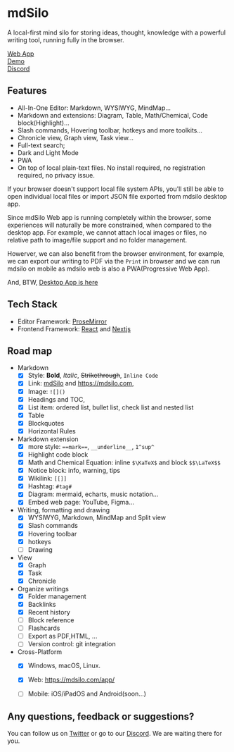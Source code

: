 
# mdSilo

A local-first mind silo for storing ideas, thought, knowledge with a powerful writing tool,
running fully in the browser. 

[Web App](https://mdsilo.com/app)   
[Demo](https://mdsilo.com/app/demo)    
[Discord](https://discord.gg/EXYSEHRTFt) 

## Features

- All-In-One Editor: Markdown, WYSIWYG, MindMap... 
- Markdown and extensions: Diagram, Table, Math/Chemical, Code block(Highlight)...   
- Slash commands, Hovering toolbar, hotkeys and more toolkits...   
- Chronicle view, Graph view, Task view... 
- Full-text search; 
- Dark and Light Mode  
- PWA  
- On top of local plain-text files. No install required, no registration required, no privacy issue. 

If your browser doesn't support local file system APIs, you'll still be able to open individual local files or import JSON file exported from mdsilo desktop app. 

Since mdSilo Web app is running completely within the browser, some experiences will naturally be more constrained, when compared to the desktop app. For example, we cannot attach local images or files, no relative path to image/file support and no folder management. 

Howerver, we can also benefit from the browser environment, for example, we can export our writing to PDF via the `Print` in browser and we can run mdsilo on mobile as mdsilo web is also a PWA(Progressive Web App). 

And, BTW, [Desktop App is here](https://github.com/mdSilo/mdSilo/releases) 

## Tech Stack

- Editor Framework: [ProseMirror](https://prosemirror.net/)      
- Frontend Framework: [React](https://reactjs.org/) and [Nextjs](https://nextjs.org/)

## Road map 

- Markdown
  - [X] Style: **Bold**, *Italic*, ~~Strikethrough~~, `Inline Code`
  - [X] Link: [mdSilo](https://mdsilo.com) and <https://mdsilo.com>, 
  - [X] Image: `![]()`   
  - [X] Headings and TOC, 
  - [X] List item: ordered list, bullet list, check list and nested list
  - [X] Table
  - [X] Blockquotes  
  - [X] Horizontal Rules 

- Markdown extension
  - [X] more style: `==mark==`, `__underline__`, `1^sup^`
  - [X] Highlight code block  
  - [X] Math and Chemical Equation: inline `$\KaTeX$` and block `$$\LaTeX$$` 
  - [X] Notice block: info, warning, tips 
  - [X] Wikilink: `[[]]` 
  - [X] Hashtag: `#tag#` 
  - [X] Diagram: mermaid, echarts, music notation... 
  - [X] Embed web page: YouTube, Figma... 

- Writing, formatting and drawing 
  - [X] WYSIWYG, Markdown, MindMap and Split view 
  - [X] Slash commands  
  - [X] Hovering toolbar
  - [X] hotkeys 
  - [ ] Drawing  

- View
  - [X] Graph
  - [X] Task
  - [X] Chronicle 

- Organize writings
  - [X] Folder management 
  - [X] Backlinks 
  - [X] Recent history 
  - [ ] Block reference  
  - [ ] Flashcards 
  - [ ] Export as PDF,HTML, ... 
  - [ ] Version control: git integration 

- Cross-Platform 
  - [x] Windows, macOS, Linux. 
  - [X] Web: https://mdsilo.com/app/ 
  - [ ] Mobile: iOS/iPadOS and Android(soon...)


## Any questions, feedback or suggestions?

You can follow us on [Twitter](https://twitter.com/mdsiloapp) or go to our [Discord](https://discord.gg/EXYSEHRTFt). We are waiting there for you.
